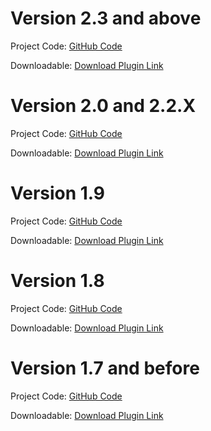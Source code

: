 Version 2.3 and above
=================================

Project Code: [GitHub Code](https://github.com/cardstream/magento-module/tree/magento-2.3)

Downloadable: [Download Plugin Link](https://github.com/cardstream/magento-module/archive/magento-2.3.zip)

Version 2.0 and 2.2.X
=================================

Project Code: [GitHub Code](https://github.com/cardstream/magento-module/tree/Magento-2.0)

Downloadable: [Download Plugin Link](https://github.com/cardstream/magento-module/archive/Magento-2.0.zip)

Version 1.9
=================================

Project Code: [GitHub Code](https://github.com/cardstream/magento-module/tree/Magento-1.9)

Downloadable: [Download Plugin Link](https://github.com/cardstream/magento-module/archive/Magento-1.9.zip)


Version 1.8
=================================

Project Code: [GitHub Code](https://github.com/cardstream/magento-module/tree/Magento-1.8)

Downloadable: [Download Plugin Link](https://github.com/cardstream/magento-module/archive/Magento-1.8.zip)


Version 1.7 and before
=================================

Project Code: [GitHub Code](https://github.com/cardstream/magento-module/tree/Magento-1.7)

Downloadable: [Download Plugin Link](https://github.com/cardstream/magento-module/archive/Magento-1.7.zip)
